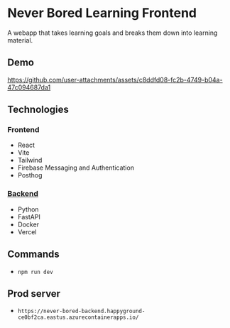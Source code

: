 # Never Bored Learning Frontend

A webapp that takes learning goals and breaks them down into learning material.

## Demo

https://github.com/user-attachments/assets/c8ddfd08-fc2b-4749-b04a-47c094687da1

## Technologies

### Frontend

- React
- Vite
- Tailwind
- Firebase Messaging and Authentication
- Posthog

### [Backend](https://github.com/lcarvajal/never-bored-backend)

- Python
- FastAPI
- Docker
- Vercel

## Commands

- `npm run dev`

## Prod server

- `https://never-bored-backend.happyground-ce0bf2ca.eastus.azurecontainerapps.io/`
